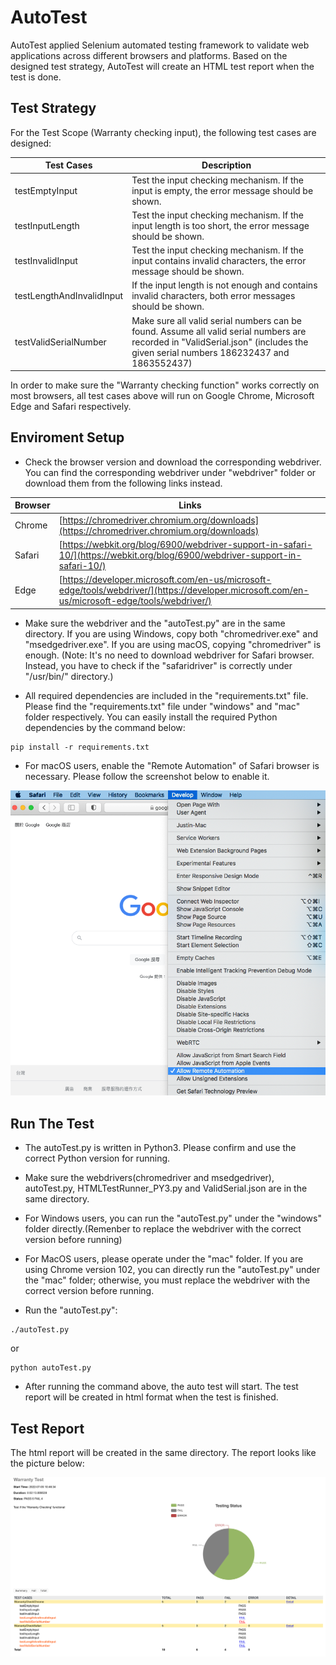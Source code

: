 # AutoTest

AutoTest applied Selenium automated testing framework to validate web applications across different browsers and platforms. Based on the designed test strategy, AutoTest will create an HTML test report when the test is done.

## Test Strategy

For the Test Scope (Warranty checking input), the following test cases are designed:

| Test Cases                | Description                                                                                                         |
|---------------------------|---------------------------------------------------------------------------------------------------------------------|
| testEmptyInput            | Test the input checking mechanism. If the input is empty, the error message should be shown.                        |
| testInputLength           | Test the input checking mechanism. If the input length is too short, the error message should be shown.             |
| testInvalidInput          | Test the input checking mechanism. If the input contains invalid characters, the error message should be shown.     |
| testLengthAndInvalidInput | If the input length is not enough and contains invalid characters, both error messages should be shown.             |
| testValidSerialNumber     | Make sure all valid serial numbers can be found. Assume all valid serial numbers are recorded in "ValidSerial.json" (includes the given serial numbers 186232437 and 1863552437) |

In order to make sure the "Warranty checking function" works correctly on most browsers, all test cases above will run on Google Chrome, Microsoft Edge and Safari respectively.

## Enviroment Setup
* Check the browser version and download the corresponding webdriver. You can find the corresponding webdriver under "webdriver" folder or download them from the following links instead.

| Browser  | Links                                                                 |
|----------|-----------------------------------------------------------------------|
| Chrome  | [https://chromedriver.chromium.org/downloads](https://chromedriver.chromium.org/downloads)                           |
| Safari  | [https://webkit.org/blog/6900/webdriver-support-in-safari-10/](https://webkit.org/blog/6900/webdriver-support-in-safari-10/)          |
| Edge    | [https://developer.microsoft.com/en-us/microsoft-edge/tools/webdriver/](https://developer.microsoft.com/en-us/microsoft-edge/tools/webdriver/) |



* Make sure the webdriver and the "autoTest.py" are in the same directory. If you are using Windows, copy both "chromedriver.exe" and "msedgedriver.exe". If you are using macOS, copying "chromedriver" is enough.
(Note: It's no need to download webdriver for Safari browser. Instead, you have to check if the "safaridriver" is correctly under "/usr/bin/" directory.)

* All required dependencies are included in the "requirements.txt" file. Please find the "requirements.txt" file under "windows" and "mac" folder respectively. You can easily install the required Python dependencies by the command below:

```
pip install -r requirements.txt
```

* For macOS users, enable the "Remote Automation" of Safari browser is necessary. Please follow the screenshot below to enable it.

![](img/p2.png)

## Run The Test

* The autoTest.py is written in Python3. Please confirm and use the correct Python version for running. 

* Make sure the webdrivers(chromedriver and msedgedriver), autoTest.py, HTMLTestRunner_PY3.py and ValidSerial.json are in the same directory.

* For Windows users, you can run the "autoTest.py" under the "windows" folder directly.(Remenber to replace the webdriver with the correct version before running)

* For MacOS users, please operate under the "mac" folder. If you are using Chrome version 102, you can directly run the "autoTest.py" under the "mac" folder; otherwise, you must replace the webdriver with the correct version before running.

* Run the "autoTest.py":

```
./autoTest.py
```
or

```
python autoTest.py
```
* After running the command above, the auto test will start. The test report will be created in html format when the test is finished.

## Test Report

The html report will be created in the same directory. The report looks like the picture below:

![](img/p1.png)